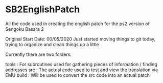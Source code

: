 # SB2EnglishPatch
All the code used in creating the english patch for the ps2 version of Sengoku Basara 2

Original Start Date: 00/05/2020
Just started moving things to git today, trying to organize and clean things up a little

Currently there are two folders:

tools	:	For subroutines used for gathering pieces of information / finding addresses
src		:	The actual code used to test and view the translation via EMU
build	:	Will be used to convert the src code into an actual patch
